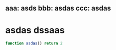 aaa: asds
bbb: asdas
ccc: asdas
---

# asdas dssaas

```julia <!--fred-->
function asdas() return 2
```